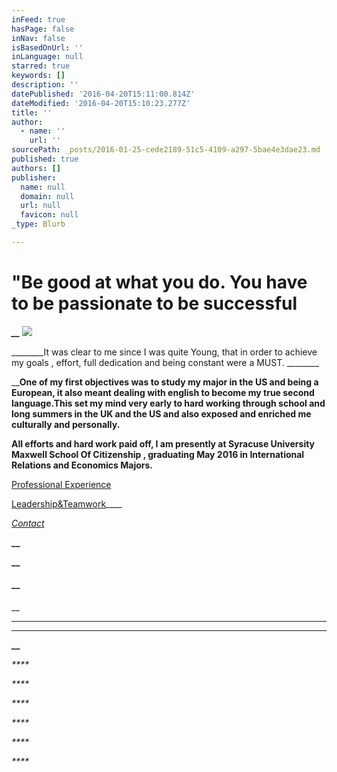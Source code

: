 ```yaml
---
inFeed: true
hasPage: false
inNav: false
isBasedOnUrl: ''
inLanguage: null
starred: true
keywords: []
description: ''
datePublished: '2016-04-20T15:11:00.814Z'
dateModified: '2016-04-20T15:10:23.277Z'
title: ''
author:
  - name: ''
    url: ''
sourcePath: _posts/2016-01-25-cede2189-51c5-4109-a297-5bae4e3dae23.md
published: true
authors: []
publisher:
  name: null
  domain: null
  url: null
  favicon: null
_type: Blurb

---
```

# "Be good at what you do. You have to be passionate to be successful

_**__**_
![](https://the-grid-user-content.s3-us-west-2.amazonaws.com/7ac9de3d-47ba-4cdf-8072-53b784ea365e.png)

________It was clear to me since I was quite Young, that in order to achieve my goals , effort, full dedication and being constant were a MUST. ________

________________One of my first objectives was to study my major in the US and being a European, it also meant dealing with english to become my true second language.__This set my mind very early to hard working through school and long summers in the UK and the US and also exposed and enriched me culturally and personally.________________

________________All efforts and hard work paid off, I am presently at Syracuse University Maxwell School Of Citizenship , graduating May 2016 in International Relations and Economics Majors.________________

[Professional Experience][0]

[Leadership&Teamwork][1]____

_[Contact][2]_

**__**

**__**

#### __

__

****

****

**__**

_****_

_****_

_****_

_****_

_****_

_****_

[0]: https://thegrid.ai/rcgliv/hamilton-place-strategies/
[1]: https://thegrid.ai/rcgliv/leadership-and-team-work/
[2]: https://thegrid.ai/rcgliv/feel-free-to-contact-me/